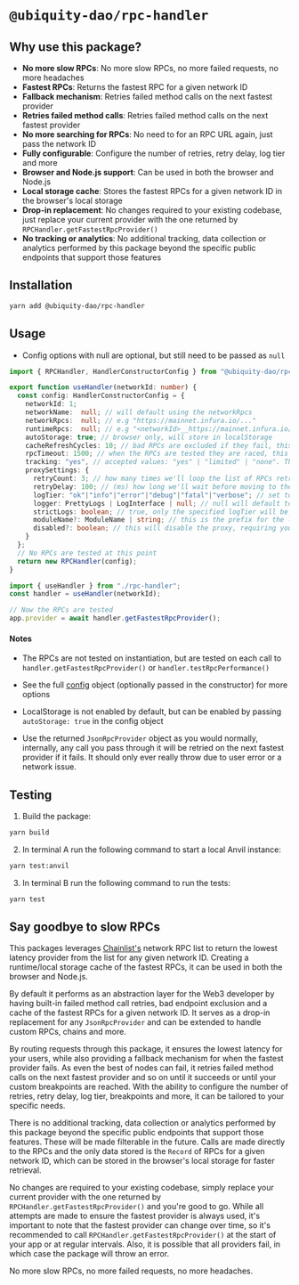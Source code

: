 # `@ubiquity-dao/rpc-handler`

## Why use this package?

- **No more slow RPCs**: No more slow RPCs, no more failed requests, no more headaches
- **Fastest RPCs**: Returns the fastest RPC for a given network ID
- **Fallback mechanism**: Retries failed method calls on the next fastest provider
- **Retries failed method calls**: Retries failed method calls on the next fastest provider
- **No more searching for RPCs**: No need to for an RPC URL again, just pass the network ID
- **Fully configurable**: Configure the number of retries, retry delay, log tier and more
- **Browser and Node.js support**: Can be used in both the browser and Node.js
- **Local storage cache**: Stores the fastest RPCs for a given network ID in the browser's local storage
- **Drop-in replacement**: No changes required to your existing codebase, just replace your current provider with the one returned by `RPCHandler.getFastestRpcProvider()`
- **No tracking or analytics**: No additional tracking, data collection or analytics performed by this package beyond the specific public endpoints that support those features

## Installation

```bash
yarn add @ubiquity-dao/rpc-handler
```

## Usage

- Config options with null are optional, but still need to be passed as `null`

```typescript
import { RPCHandler, HandlerConstructorConfig } from "@ubiquity-dao/rpc-handler/";

export function useHandler(networkId: number) {
  const config: HandlerConstructorConfig = {
    networkId: 1;
    networkName:  null; // will default using the networkRpcs
    networkRpcs:  null; // e.g "https://mainnet.infura.io/..."
    runtimeRpcs:  null; // e.g "<networkId>__https://mainnet.infura.io/..." > "1__https://mainnet.infura.io/..."
    autoStorage: true; // browser only, will store in localStorage
    cacheRefreshCycles: 10; // bad RPCs are excluded if they fail, this is how many cycles before they're re-tested
    rpcTimeout: 1500; // when the RPCs are tested they are raced, this is the max time to allow for a response
    tracking: "yes", // accepted values: "yes" | "limited" | "none". This is the data tracking status of the RPC, not this package.
    proxySettings: {
      retryCount: 3; // how many times we'll loop the list of RPCs retrying the request before failing
      retryDelay: 100; // (ms) how long we'll wait before moving to the next RPC, best to keep this low
      logTier: "ok"|"info"|"error"|"debug"|"fatal"|"verbose"; // set to "none" for no logs, null will default to "error", "verbose" will log all
      logger: PrettyLogs | LogInterface | null; // null will default to PrettyLogs
      strictLogs: boolean; // true, only the specified logTier will be logged and false all wll be logged.
      moduleName?: ModuleName | string; // this is the prefix for the logs
      disabled?: boolean; // this will disable the proxy, requiring you to handle retry logic etc yourself
    }
  };
  // No RPCs are tested at this point
  return new RPCHandler(config);
}
```

```typescript
import { useHandler } from "./rpc-handler";
const handler = useHandler(networkId);

// Now the RPCs are tested
app.provider = await handler.getFastestRpcProvider();
```

#### Notes

- The RPCs are not tested on instantiation, but are tested on each call to `handler.getFastestRpcProvider()` or `handler.testRpcPerformance()`

- See the full [config](types/handler.ts) object (optionally passed in the constructor) for more options

- LocalStorage is not enabled by default, but can be enabled by passing `autoStorage: true` in the config object

- Use the returned `JsonRpcProvider` object as you would normally, internally, any call you pass through it will be retried on the next fastest provider if it fails. It should only ever really throw due to user error or a network issue.

## Testing

1. Build the package:

```bash
yarn build
```

2. In terminal A run the following command to start a local Anvil instance:

```bash
yarn test:anvil
```

3. In terminal B run the following command to run the tests:

```bash
yarn test
```

## Say goodbye to slow RPCs

This packages leverages [Chainlist's](https://github.com/DefiLlama/chainlist) network RPC list to return the lowest latency provider from the list for any given network ID. Creating a runtime/local storage cache of the fastest RPCs, it can be used in both the browser and Node.js.

By default it performs as an abstraction layer for the Web3 developer by having built-in failed method call retries, bad endpoint exclusion and a cache of the fastest RPCs for a given network ID. It serves as a drop-in replacement for any `JsonRpcProvider` and can be extended to handle custom RPCs, chains and more.

By routing requests through this package, it ensures the lowest latency for your users, while also providing a fallback mechanism for when the fastest provider fails. As even the best of nodes can fail, it retries failed method calls on the next fastest provider and so on until it succeeds or until your custom breakpoints are reached. With the ability to configure the number of retries, retry delay, log tier, breakpoints and more, it can be tailored to your specific needs.

There is no additional tracking, data collection or analytics performed by this package beyond the specific public endpoints that support those features. These will be made filterable in the future. Calls are made directly to the RPCs and the only data stored is the `Record` of RPCs for a given network ID, which can be stored in the browser's local storage for faster retrieval.

No changes are required to your existing codebase, simply replace your current provider with the one returned by `RPCHandler.getFastestRpcProvider()` and you're good to go. While all attempts are made to ensure the fastest provider is always used, it's important to note that the fastest provider can change over time, so it's recommended to call `RPCHandler.getFastestRpcProvider()` at the start of your app or at regular intervals. Also, it is possible that all providers fail, in which case the package will throw an error.

No more slow RPCs, no more failed requests, no more headaches.
